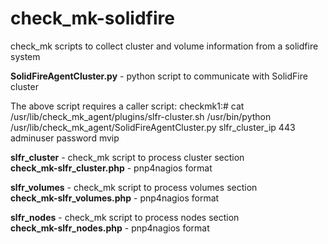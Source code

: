 # check_mk-solidfire
check_mk scripts to collect cluster and volume information from a solidfire system

<b>SolidFireAgentCluster.py</b> - python script to communicate with SolidFire cluster

The above script requires a caller script:
checkmk1:# cat /usr/lib/check_mk_agent/plugins/slfr-cluster.sh
/usr/bin/python /usr/lib/check_mk_agent/SolidFireAgentCluster.py slfr_cluster_ip 443 adminuser password mvip

<b>slfr_cluster</b> - check_mk script to process cluster section<br>
<b>check_mk-slfr_cluster.php</b> - pnp4nagios format

<b>slfr_volumes</b> - check_mk script to process volumes section<br>
<b>check_mk-slfr_volumes.php</b> - pnp4nagios format

<b>slfr_nodes</b> - check_mk script to process nodes section<br>
<b>check_mk-slfr_nodes.php</b> - pnp4nagios format
